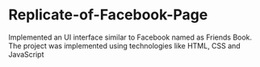 # Replicate-of-Facebook-Page
Implemented an UI interface similar to Facebook named as Friends
Book. The project was implemented using technologies like HTML,
CSS and JavaScript
